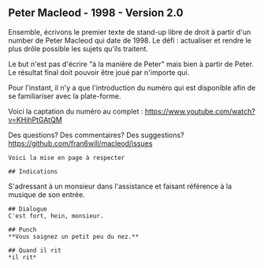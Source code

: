 ## Peter Macleod - 1998 - Version 2.0

Ensemble, écrivons le premier texte de stand-up libre de droit à partir d'un number de Peter Macleod qui date de 1998.
Le défi : actualiser et rendre le plus drôle possible les sujets qu'ils traitent. 

Le but n'est pas d'écrire "à la manière de Peter" mais bien à partir de Peter. 
Le résultat final doit pouvoir être joué par n'importe qui.

Pour l'instant, il n'y a que l'introduction du numéro qui est disponible afin de se familiariser avec la plate-forme.

Voici la captation du numéro au complet : https://www.youtube.com/watch?v=KHihPtGAtQM

Des questions? Des commentaires? Des suggestions?
https://github.com/fran6will/macleod/issues

```
Voici la mise en page à respecter

## Indications 
 ```
S'adressant à un monsieur dans l'assistance et faisant référence à la musique de son entrée.
 ```
## Dialogue
C'est fort, hein, monsieur. 

## Punch
**Vous saignez un petit peu du nez.**

## Quand il rit
*il rit*

```

